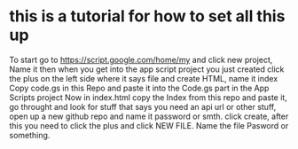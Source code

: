# this is a tutorial for how to set all this up

To start go to https://script.google.com/home/my and click new project, Name it
then when you get into the app script project you just created click the plus on the left side where it says file and create HTML, name it index
Copy code.gs in this Repo and paste it into the Code.gs part in the App Scripts project
Now in index.html copy the Index from this repo and paste it, go throught and look for stuff that says you need an api url or other stuff, open up a new github repo and name it password or smth. click create, after this you need to click the plus and click NEW FILE.
Name the file Pasword or something.

